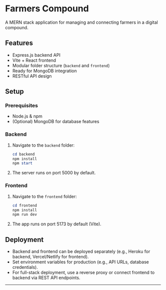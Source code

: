 # Farmers Compound

A MERN stack application for managing and connecting farmers in a digital compound.

## Features
- Express.js backend API
- Vite + React frontend
- Modular folder structure (`backend` and `frontend`)
- Ready for MongoDB integration
- RESTful API design

## Setup

### Prerequisites
- Node.js & npm
- (Optional) MongoDB for database features

### Backend
1. Navigate to the `backend` folder:
   ```powershell
   cd backend
   npm install
   npm start
   ```
2. The server runs on port 5000 by default.

### Frontend
1. Navigate to the `frontend` folder:
   ```powershell
   cd frontend
   npm install
   npm run dev
   ```
2. The app runs on port 5173 by default (Vite).

## Deployment
- Backend and frontend can be deployed separately (e.g., Heroku for backend, Vercel/Netlify for frontend).
- Set environment variables for production (e.g., API URLs, database credentials).
- For full-stack deployment, use a reverse proxy or connect frontend to backend via REST API endpoints.

---

